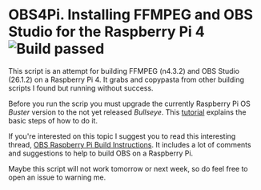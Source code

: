 # OBS4Pi. Installing FFMPEG and OBS Studio for the Raspberry Pi 4 ![Build passed](https://img.shields.io/badge/build-passed-green)

This script is an attempt for building FFMPEG (n4.3.2) and OBS Studio (26.1.2) on a Raspberry Pi 4. It grabs and copypasta from other building scripts I found but 
running without success.

Before you run the scrip you must upgrade the currently Raspberry Pi OS *Buster* version to the not yet released *Bullseye*. This [tutorial](https://raspberrytips.com/update-raspberry-pi-latest-version/) explains the basic steps 
of how to do it.

If you're interested on this topic I suggest you to read this interesting thread, [OBS Raspberry Pi Build Instructions](https://obsproject.com/forum/threads/obs-raspberry-pi-build-instructions.115739/). It includes a lot of comments and suggestions to help to build OBS on a Raspberry Pi.

Maybe this script will not work tomorrow or next week, so do feel free to open an issue to warning me.
